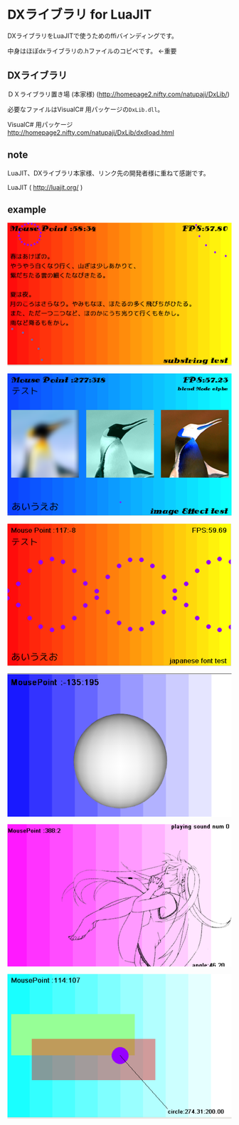 
# DXライブラリ for LuaJIT

DXライブラリをLuaJITで使うためのffiバインディングです。

中身はほぼdxライブラリの.hファイルのコピペです。 ←重要

## DXライブラリ

ＤＸライブラリ置き場 (本家様)
(http://homepage2.nifty.com/natupaji/DxLib/)

必要なファイルはVisualC# 用パッケージの``DxLib.dll``。

VisualC# 用パッケージ
http://homepage2.nifty.com/natupaji/DxLib/dxdload.html


## note
LuaJIT、DXライブラリ本家様、リンク先の開発者様に重ねて感謝です。

LuaJIT ( http://luajit.org/ )


## example
![example01.png](image/example09.PNG "example09.png")

![example01.png](image/example08.PNG "example07.png")

![example01.png](image/example05.PNG "example05.png")

![example02.png](image/example03.PNG "example03.png")

![example01.png](image/example02.PNG "example02.png")

![example03.png](image/example01.PNG "example01.png")

